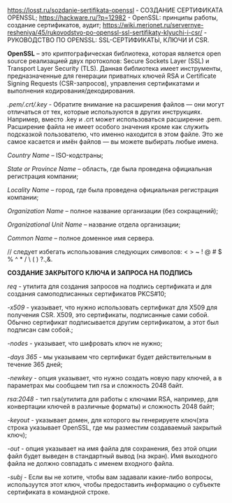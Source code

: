 https://losst.ru/sozdanie-sertifikata-openssl - СОЗДАНИЕ СЕРТИФИКАТА OPENSSL;
https://hackware.ru/?p=12982 - OpenSSL: принципы работы, создание сертификатов, аудит;
https://wiki.merionet.ru/servernye-resheniya/45/rukovodstvo-po-openssl-ssl-sertifikaty-klyuchi-i-csr/ - РУКОВОДСТВО ПО OPENSSL: SSL-СЕРТИФИКАТЫ, КЛЮЧИ И CSR.

**OpenSSL** – это криптографическая библиотека, которая является open source реализацией двух протоколов: Secure Sockets Layer (SSL) и Transport Layer Security (TLS). Данная библиотека имеет инструменты, предназначенные для генерации приватных ключей RSA и Certificate Signing Requests (CSR-запросов), управления сертификатами и выполнения кодирования/декодирования.

*.pem/.crt/.key* - Обратите внимание на расширения файлов — они могут отличаться от тех, которые используются в других инструкциях. Например, вместо .key и .crt может использоваться расширение .pem. Расширение файла не имеет особого значения кроме как служить подсказкой пользователю, что именно находится в этом файле. Это же самое касается и имён файлов — вы можете выбирать любые имена.


*Country Name* – ISO-кодстраны;

*State or Province Name* – область, где была проведена официальная регистрация компании;

*Locality Name* – город, где была проведена официальная регистрация компании;

*Organization Name* – полное название организации (без сокращений);

*Organizational Unit Name* – название отдела организации;

*Common Name* – полное доменное имя сервера.

// следует избегать использования следующих символов: < > ~ ! @ # $ % ^ * / \ ( ) ?.,&.

**СОЗДАНИЕ ЗАКРЫТОГО КЛЮЧА И ЗАПРОСА НА ПОДПИСЬ**

*req* -  утилита для создания запросов на подпись сертификата и для создания самоподписанных сертификатов PKCS#10;

*-x509* - указывает, что нужно использовать сертификат для X509 для получения CSR. X509, это сертификаты, подписанные сами собой. Обычно сертификат подписывается другим сертификатом, а этот был подписан сам собой.;

*-nodes* - указывает, что шифровать ключ не нужно;

*-days 365* - мы указываем что сертификат будет действительным в течение 365 дней;

*-newkey* - опция указывает, что нужно создать новую пару ключей, а в параметрах мы сообщаем тип rsa и сложность 2048 байт.

*rsa:2048* - тип rsa(утилита для работы с ключами RSA, например, для конвертации ключей в различные форматы) и сложность 2048 байт;

*-keyout* - указывает домен, для которого вы генерируете ключ(эта строка указывает OpenSSL, где мы разместим создаваемый закрытый ключ);

*-out* - опция указывает на имя файла для сохранения, без этой опции файл будет выведен в стандартный вывод (на экран). Имя выходного файла не должно совпадать с именем входного файла.

*-subj* - Если вы не хотите, чтобы вам задавали какие-либо вопросы, используутся этот ключ, чтобы предоставить информацию о субъекте сертификата в командной строке.

